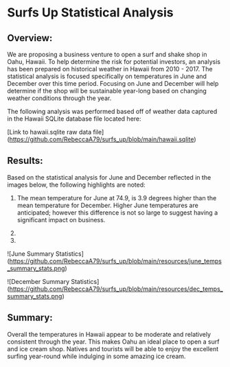 # Surfs Up Statistical Analysis

## Overview:

We are proposing a business venture to open a surf and shake shop in Oahu, Hawaii. To help determine the risk for potential investors, an analysis has been prepared on historical weather in Hawaii from 2010 - 2017. The statistical analysis is focused specifically on temperatures in June and December over this time period. Focusing on June and December will help determine if the shop will be sustainable year-long based on changing weather conditions through the year.


The following analysis was performed based off of weather data captured in the Hawaii SQLite database file located here: 

[Link to hawaii.sqlite raw data file] (https://github.com/RebeccaA79/surfs_up/blob/main/hawaii.sqlite)

## Results:

Based on the statistical analysis for June and December reflected in the images below, the following highlights are noted:

1. The mean temperature for June at 74.9, is 3.9 degrees higher than the mean temperature for December. Higher June temperatures are anticipated; however this difference is not so large to suggest having a significant impact on business.

2. 

3. 

![June Summary Statistics] (https://github.com/RebeccaA79/surfs_up/blob/main/resources/june_temps_summary_stats.png)


![December Summary Statistics] (https://github.com/RebeccaA79/surfs_up/blob/main/resources/dec_temps_summary_stats.png)


## Summary:

Overall the temperatures in Hawaii appear to be moderate and relatively consistent through the year. This makes Oahu an ideal place to open a surf and ice cream shop. Natives and tourists will be able to enjoy the excellent surfing year-round while indulging in some amazing ice cream. 
